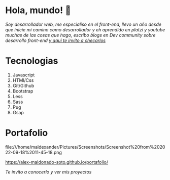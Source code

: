 # Hola, mundo! 👋

_Soy desarrollador web, me especialiso en el front-end, llevo un año desde que inicie mi camino como desarrollador y eh aprendido en platzi y youtube muchas de las cosas que hago, escribo blogs en Dev community sobre desarrollo front-end [y aqui te invito a checarlos](https://dev.to/alexmaldonadosoto)_

# Tecnologias

1. Javascript
2. HTMl/Css
3. Git/Github
4. Bootstrap
5. Less 
6. Sass
7. Pug
8. Gsap

# Portafolio

 file:///home/maldexander/Pictures/Screenshots/Screenshot%20from%202022-09-18%2011-45-18.png

https://alex-maldonado-soto.github.io/portafolio/

_Te invito a conocerlo y ver mis proyectos_
